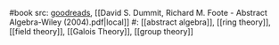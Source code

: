 #book 
src: [goodreads](https://www.goodreads.com/book/show/264543.Abstract_Algebra), [[David S. Dummit, Richard M. Foote - Abstract Algebra-Wiley (2004).pdf|local]] 
#: [[abstract algebra]], [[ring theory]], [[field theory]], [[Galois Theory]], [[group theory]] 